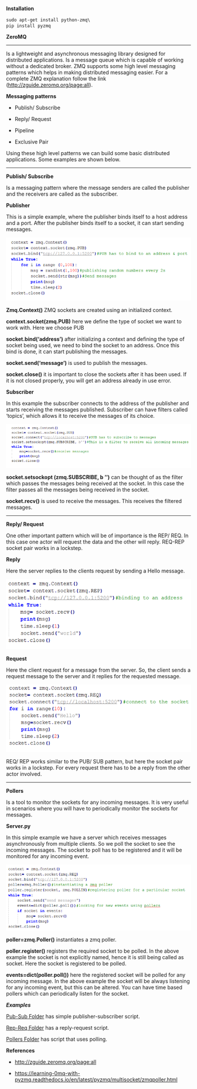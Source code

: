 **Installation**

```
sudo apt-get install python-zmq\
pip install pyzmq
```

**ZeroMQ**
*****

Is a lightweight and asynchronous messaging library designed for
distributed applications. Is a message queue which is capable of working
without a dedicated broker. ZMQ supports some high level messaging
patterns which helps in making distributed messaging easier. For a
complete ZMQ explanation follow the link
(http://zguide.zeromq.org/page:all).

**Messaging patterns**

-   Publish/ Subscribe

-   Reply/ Request

-   Pipeline

-   Exclusive Pair

Using these high level patterns we can build some basic distributed
applications. Some examples are shown below.
*****

**Publish/ Subscribe**

Is a messaging pattern where the message senders are called the
publisher and the receivers are called as the subscriber.

**Publisher**

This is a simple example, where the publisher binds itself to a host
address and a port. After the publisher binds itself to a socket, it can
start sending messages.

![pub.png](pub.png)

**Zmq.Context()** ZMQ sockets are created using an initialized context.

**context.socket(zmq.PUB)** here we define the type of socket we want to
work with. Here we choose PUB

**socket.bind(‘address’)** after initializing a context and defining the
type of socket being used, we need to bind the socket to an address.
Once this bind is done, it can start publishing the messages.

**socket.send(‘message’)** is used to publish the messages.

**socket.close()** it is important to close the sockets after it has
been used. If it is not closed properly, you will get an address already
in use error.

**Subscriber**

In this example the subscriber connects to the address of the publisher
and starts receiving the messages published. Subscriber can have filters
called ‘topics’, which allows it to receive the messages of its choice.

![sub.png](sub.png)

**socket.setsockopt (zmq.SUBSCRIBE, b
’’)** can be thought of as the filter which passes the messages being
received at the socket. In this case the filter passes all the messages
being received in the socket.

**socket.recv()** is used to receive the messages. This receives the
filtered messages.
*****

**Reply/ Request**

One other important pattern which will be of importance is the REP/ REQ.
In this case one actor will request the data and the other will reply.
REQ-REP socket pair works in a lockstep.

**Reply**

Here the server replies to the clients request by sending a Hello
message.

![rep.png](rep.png)

**Request**

Here the client request for a message from the server. So, the client
sends a request message to the server and it replies for the requested
message.

![req.png](req.png)

REQ/ REP works similar to the PUB/ SUB pattern, but here the socket pair
works in a lockstep. For every request there has to be a reply from the
other actor involved.
*****

**Pollers**

Is a tool to monitor the sockets for any incoming messages. It is very
useful in scenarios where you will have to periodically monitor the
sockets for messages.

**Server.py**

In this simple example we have a server which receives messages
asynchronously from multiple clients. So we poll the socket to see the
incoming messages. The socket to poll has to be registered and it will
be monitored for any incoming event.

![serverpoll.png](serverpoll.png)

**poller=zmq.Poller()** instantiates a zmq poller.

**poller.register()** registers the required socket to be polled. In the
above example the socket is not explicitly named, hence it is still
being called as socket. Here the socket is registered to be polled.

**events=dict(poller.poll())** here the registered socket will be polled
for any incoming message. In the above example the socket will be always
listening for any incoming event, but this can be altered. You can have
time based pollers which can periodically listen for the socket.

***Examples***

[Pub-Sub Folder](https://github.com/vu-resilient-distributed-systems/lectures-fall-2019/tree/master/Module-1-Networking/examples/ZMQ/pub-sub) has simple publisher-subscriber script.

[Rep-Req Folder](https://github.com/vu-resilient-distributed-systems/lectures-fall-2019/tree/master/Module-1-Networking/examples/ZMQ/REP-REQ) has a reply-request script. 

[Pollers Folder](https://github.com/vu-resilient-distributed-systems/lectures-fall-2019/tree/master/Module-1-Networking/examples/ZMQ/Pollers) has script that uses polling.


**References**

-   <http://zguide.zeromq.org/page:all>

-   <https://learning-0mq-with-pyzmq.readthedocs.io/en/latest/pyzmq/multisocket/zmqpoller.html>


